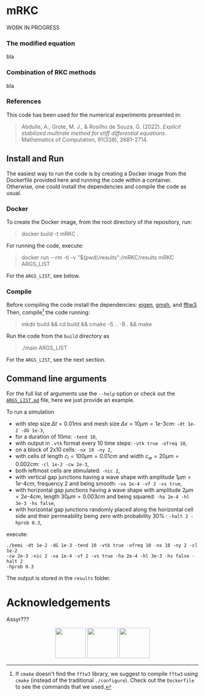 # mRKC
WORK IN PROGRESS

### The modified equation
bla

### Combination of RKC methods
bla 


### References
This code has been used for the numerical experiments presented in:

>Abdulle, A., Grote, M. J., & Rosilho de Souza, G. (2022). _Explicit stabilized multirate method for stiff differential equations_. Mathematics of Computation, 91(338), 2681–2714.


## Install and Run
The easiest way to run the code is by creating a Docker image from the Dockerfile provided here and running the code within a container. Otherwise, one could install the dependencies and compile the code as usual.

### Docker
To create the Docker image, from the root directory of the repository, run:
> docker build -t mRKC .  

For running the code, execute:
> docker run --rm -ti -v "$(pwd)/results":/mRKC/results mRKC ARGS_LIST

For the `ARGS_LIST`, see below.

### Compile
Before compiling the code install the dependencies: [eigen](https://eigen.tuxfamily.org/index.php?title=Main_Page), [gmsh](https://gmsh.info/), and [fftw3](https://www.fftw.org/). Then, compile[^comp_err] the code running:
> mkdir build && cd build && cmake -S .. -B . && make

Run the code from the ``build`` directory as
> ./main ARGS_LIST

For the `ARGS_LIST`, see the next section.

## Command line arguments
For the full list of arguments use the `--help` option or check out the [`ARGS_LIST.md`](ARGS_LIST.md) file, here we just provide an example.

To run a simulation

- with step size $\Delta t=0.01 ms$ and mesh size $\Delta x=10\mu m=1e\text{-}3cm$: `-dt 1e-2 -dG 1e-3`,
- for a duration of $10ms$: `-tend 10`,
- with output in `.vtk` format every 10 time steps: `-vtk true -ofreq 10`,
- on a block of 2x10 cells: `-nx 10 -ny 2`,
- with cells of length $c_l=100\mu m=0.01 cm$ and width $c_w=20\mu m=0.002 cm$: `-cl 1e-2 -cw 2e-3`,
- both leftmost cells are stimulated: `-nic 2`,
- with vertical gap junctions having a wave shape with amplitude $1\mu m=1e\text{-}4 cm$, frequency $2$ and being smooth: `-va 1e-4 -vf 2 -vs true`,
- with horizontal gap junctions having a wave shape with amplitude $2\mu m=2e\text{-}4 cm$, length $30\mu m=0.003 cm$ and being squared: `-ha 2e-4 -hl 3e-3 -hs false`,
- with horizontal gap junctions randomly placed along the horizontal cell side and their permeability being zero with probability 30% : `-halt 2 -hprob 0.3`,

execute:

```
./bemi -dt 1e-2 -dG 1e-3 -tend 10 -vtk true -ofreq 10 -nx 10 -ny 2 -cl 1e-2 
-cw 2e-3 -nic 2 -va 1e-4 -vf 2 -vs true -ha 2e-4 -hl 3e-3 -hs false -halt 2 
-hprob 0.3
```

The output is stored in the `results` folder.

# Acknowledgements
Assyr???


<p align="center">
  <img src="./docs/img/logo-MICROCARD.png" height="80"/>
  <img src="./docs/img/EuroHPC.jpg" height="80" />
  <img src="./docs/img/WBF_SBFI_EU_Frameworkprogramme_E_RGB_pos_quer.png" height="80" />
</p>


[^comp_err]: If ``cmake`` doesn't  find the ``fftw3`` library, we suggest to compile ``fftw3`` using ``cmake`` (instead of the traditional ``./configure``). Check out the `Dockerfile` to see the commands that we used. 

